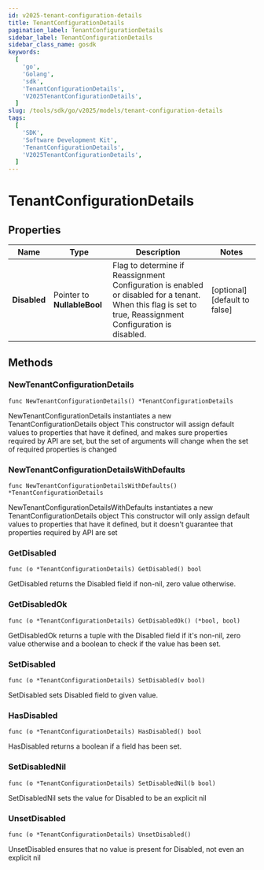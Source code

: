 ```yaml
---
id: v2025-tenant-configuration-details
title: TenantConfigurationDetails
pagination_label: TenantConfigurationDetails
sidebar_label: TenantConfigurationDetails
sidebar_class_name: gosdk
keywords:
  [
    'go',
    'Golang',
    'sdk',
    'TenantConfigurationDetails',
    'V2025TenantConfigurationDetails',
  ]
slug: /tools/sdk/go/v2025/models/tenant-configuration-details
tags:
  [
    'SDK',
    'Software Development Kit',
    'TenantConfigurationDetails',
    'V2025TenantConfigurationDetails',
  ]
---
```


# TenantConfigurationDetails

## Properties

| Name | Type | Description | Notes |
| --- | --- | --- | --- |
| **Disabled** | Pointer to **NullableBool** | Flag to determine if Reassignment Configuration is enabled or disabled for a tenant. When this flag is set to true, Reassignment Configuration is disabled. | [optional] [default to false] |

## Methods

### NewTenantConfigurationDetails

`func NewTenantConfigurationDetails() *TenantConfigurationDetails`

NewTenantConfigurationDetails instantiates a new TenantConfigurationDetails object This constructor will assign default values to properties that have it defined, and makes sure properties required by API are set, but the set of arguments will change when the set of required properties is changed

### NewTenantConfigurationDetailsWithDefaults

`func NewTenantConfigurationDetailsWithDefaults() *TenantConfigurationDetails`

NewTenantConfigurationDetailsWithDefaults instantiates a new TenantConfigurationDetails object This constructor will only assign default values to properties that have it defined, but it doesn't guarantee that properties required by API are set

### GetDisabled

`func (o *TenantConfigurationDetails) GetDisabled() bool`

GetDisabled returns the Disabled field if non-nil, zero value otherwise.

### GetDisabledOk

`func (o *TenantConfigurationDetails) GetDisabledOk() (*bool, bool)`

GetDisabledOk returns a tuple with the Disabled field if it's non-nil, zero value otherwise and a boolean to check if the value has been set.

### SetDisabled

`func (o *TenantConfigurationDetails) SetDisabled(v bool)`

SetDisabled sets Disabled field to given value.

### HasDisabled

`func (o *TenantConfigurationDetails) HasDisabled() bool`

HasDisabled returns a boolean if a field has been set.

### SetDisabledNil

`func (o *TenantConfigurationDetails) SetDisabledNil(b bool)`

SetDisabledNil sets the value for Disabled to be an explicit nil

### UnsetDisabled

`func (o *TenantConfigurationDetails) UnsetDisabled()`

UnsetDisabled ensures that no value is present for Disabled, not even an explicit nil
